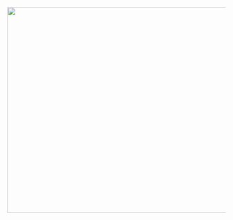 <img width="846" height="476" src="https://user-images.githubusercontent.com/73075252/179642858-1bf7b2c6-626c-4822-b38a-113a104c12d7.png">
